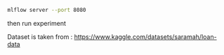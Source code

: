 ```zsh
mlflow server --port 8080
```

then run experiment

Dataset is taken from : https://www.kaggle.com/datasets/saramah/loan-data

